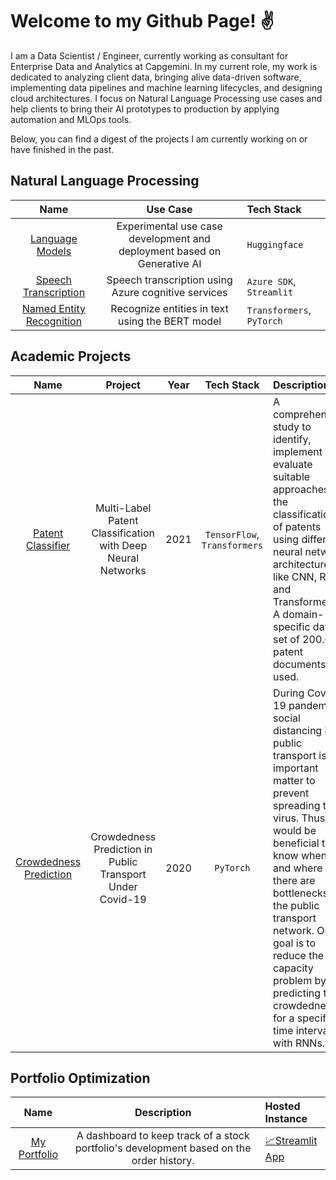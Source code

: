 # Welcome to my Github Page! ✌️

I am a Data Scientist / Engineer, currently working as consultant for Enterprise Data and Analytics at Capgemini. In my current role, my work is dedicated to analyzing client data, bringing alive data-driven software, implementing data pipelines and machine learning lifecycles, and designing cloud architectures. I focus on Natural Language Processing use cases and help clients to bring their AI prototypes to production by applying automation and MLOps tools.


Below, you can find a digest of the projects I am currently working on or have finished in the past.
 
## Natural Language Processing

  | Name   | Use Case | Tech Stack |
  |:---:   | :---: | :---
  | [Language Models](https://github.com/cdrc1103/LanguageModels) | Experimental use case development and deployment based on Generative AI |`Huggingface`|
  | [Speech Transcription](https://github.com/cdrc1103/SpeechTranscription) | Speech transcription using Azure cognitive services |`Azure SDK`, `Streamlit`|
  | [Named Entity Recognition](https://github.com/cdrc1103/NER/tree/main/BERT)| Recognize entities in text using the BERT model | `Transformers`, `PyTorch`|

## Academic Projects

  | Name   | Project | Year | Tech Stack | Description
  |:---:   | :---: | :---: | :---: |:---
  | [Patent Classifier](https://github.com/cdrc1103/PatentClassifier) | Multi-Label Patent Classification with Deep Neural Networks |2021| `TensorFlow`, `Transformers` |A comprehensive study to identify, implement and evaluate suitable approaches for the classification of patents using different neural network architectures like CNN, RNN, and Transformers. A domain-specific data set of 200.000 patent documents is used.
  | [Crowdedness Prediction](https://github.com/cdrc1103/CrowdednessPrediction) | Crowdedness Prediction in Public Transport Under Covid-19 |2020|`PyTorch`| During Covid-19 pandemic social distancing in public transport is an important matter to prevent spreading the virus. Thus, it would be beneficial to know when and where there are bottlenecks in the public transport network. Our goal is to reduce the capacity problem by predicting the crowdedness for a specified time interval with RNNs.

## Portfolio Optimization
  | Name   | Description | Hosted Instance |
  |:---:   | :---: | :---
  | [My Portfolio](https://github.com/cdrc1103/MyPortfolio) | A dashboard to keep track of a stock portfolio's development based on the order history. | [📈Streamlit App](https://cdrc1103-myportfolio-srcmy-portfolio-pp93kr.streamlit.app/)|
